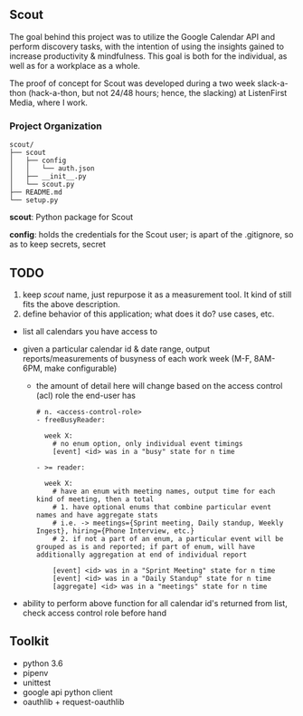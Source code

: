 ## Scout

The goal behind this project was to utilize the Google Calendar API and perform discovery tasks, with the intention of using the insights gained to increase productivity & mindfulness. This goal is both for the individual, as well as for a workplace as a whole.

The proof of concept for Scout was developed during a two week slack-a-thon (hack-a-thon, but not 24/48 hours; hence, the slacking) at ListenFirst Media, where I work.

### Project Organization

```
scout/
├── scout
│   ├── config
│   │   └── auth.json
│   ├── __init__.py
│   └── scout.py
├── README.md
└── setup.py
```

**scout**: Python package for Scout

**config**: holds the credentials for the Scout user; is apart of the .gitignore, so as to keep secrets, secret

## TODO

1. keep *scout* name, just repurpose it as a measurement tool. It kind of still fits the above description.
2. define behavior of this application; what does it do? use cases, etc.
  - list all calendars you have access to
  - given a particular calendar id & date range, output reports/measurements of busyness of each work week (M-F, 8AM-6PM, make configurable)
    - the amount of detail here will change based on the access control (acl) role the end-user has

      ```
      # n. <access-control-role>
      - freeBusyReader:

        week X:
          # no enum option, only individual event timings
          [event] <id> was in a "busy" state for n time

      - >= reader:

        week X:
          # have an enum with meeting names, output time for each kind of meeting, then a total
          # 1. have optional enums that combine particular event names and have aggregate stats
          # i.e. -> meetings={Sprint meeting, Daily standup, Weekly Ingest}, hiring={Phone Interview, etc.}
          # 2. if not a part of an enum, a particular event will be grouped as is and reported; if part of enum, will have additionally aggregation at end of individual report

          [event] <id> was in a "Sprint Meeting" state for n time
          [event] <id> was in a "Daily Standup" state for n time
          [aggregate] <id> was in a "meetings" state for n time
        ```

  - ability to perform above function for all calendar id's returned from list, check access control role before hand

## Toolkit

- python 3.6
- pipenv
- unittest
- google api python client
- oauthlib + request-oauthlib
